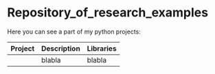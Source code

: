 # Repository_of_research_examples
Here you can see a part of my python projects:

| Project               | Description            | Libraries                   |
| :-------------------- | :--------------------- |:----------------------------|
|[](Unit_economics)                | blabla                 | blabla                      |
